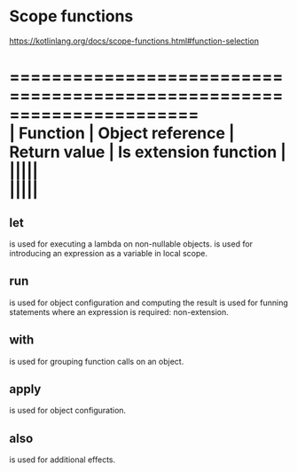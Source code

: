 # Scope functions
https://kotlinlang.org/docs/scope-functions.html#function-selection

======================================================================  
| Function | Object reference | Return value | Is extension function |  
|||||  
|||||  
======================================================================  


## let
is used for executing a lambda on non-nullable objects.
is used for introducing an expression as a variable in local scope.

## run
is used for object configuration and computing the result
is used for funning statements where an expression is required: non-extension.

## with
is used for grouping function calls on an object.

## apply
is used for object configuration.

## also
is used for additional effects.

